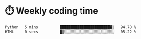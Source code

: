 
# :stopwatch: Weekly coding time
<!--START_SECTION:waka-->

```txt
Python   5 mins          ███████████████████████▓░   94.78 %
HTML     0 secs          █▒░░░░░░░░░░░░░░░░░░░░░░░   05.22 %
```

<!--END_SECTION:waka-->


<!-- <p> <img src="https://github-readme-stats.vercel.app/api?username=cozgerest&show_icons=true&hide_border=false" />  </p> -->

